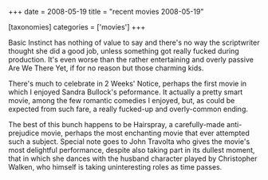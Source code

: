 +++
date = 2008-05-19
title = "recent movies 2008-05-19"

[taxonomies]
categories = ['movies']
+++

Basic Instinct has nothing of value to say and there\'s no way the
scriptwriter thought she did a good job, unless something got really
fucked during production. It\'s even worse than the rather entertaining
and overly passive Are We There Yet, if for no reason but those charming
kids.

There\'s much to celebrate in 2 Weeks\' Notice, perhaps the first movie
in which I enjoyed Sandra Bullock\'s peformance. It actually a pretty
smart movie, among the few romantic comedies I enjoyed, but, as could be
expected from such fare, a really fucked-up and overly-common ending.

The best of this bunch happens to be Hairspray, a carefully-made
anti-prejudice movie, perhaps the most enchanting movie that ever
attempted such a subject. Special note goes to John Travolta who gives
the movie\'s most delightful performance, despite also taking part in
its dullest moment, that in which she dances with the husband character
played by Christopher Walken, who himself is taking uninteresting roles
as time passes.
